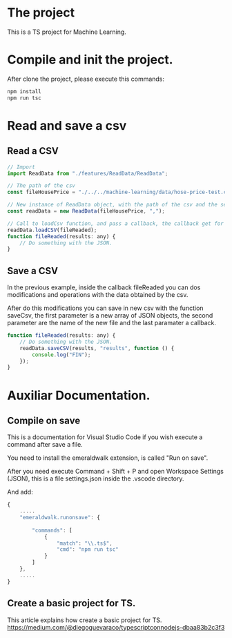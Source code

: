 # The project
This is a TS project for Machine Learning.

# Compile and init the project.

After clone the project, please execute this commands:
```bash
npm install
npm run tsc
``` 

# Read and save a csv

## Read a CSV
```javascript
// Import
import ReadData from "./features/ReadData/ReadData";

// The path of the csv
const fileHousePrice = "./../../machine-learning/data/hose-price-test.csv";

// New instance of ReadData object, with the path of the csv and the separator.
const readData = new ReadData(fileHousePrice, ",");

// Call to loadCsv function, and pass a callback, the callback get for parameter the CSV converted in JSON.
readData.loadCSV(fileReaded);
function fileReaded(results: any) {
    // Do something with the JSON.
}
```
## Save a CSV
In the previous example, inside the callback fileReaded you can dos modifications and operations with the data obtained by the csv.

After do this modifications you can save in new csv with the function saveCsv, the first parameter is a new array of JSON objects, the second parameter are the name of the new file and the last paramater a callback.

```javascript
function fileReaded(results: any) {
    // Do something with the JSON.
    readData.saveCSV(results, "results", function () {
        console.log("FIN");
    }); 
}
```


# Auxiliar Documentation.
## Compile on save
This is a documentation for Visual Studio Code if you wish execute a command after save a file.

You need to install the emeraldwalk extension, is called "Run on save".

After you need execute Command + Shift + P and open Workspace Settings (JSON), this is a file settings.json inside the .vscode directory.

And add:

```javascript
{
    .....
    "emeraldwalk.runonsave": {
    
        "commands": [           
            {
                "match": "\\.ts$",
                "cmd": "npm run tsc"
            }
        ]
    },
    .....
}
```
## Create a basic project for TS.
This article explains how create a basic project for TS.
https://medium.com/@diegoguevaraco/typescriptconnodejs-dbaa83b2c3f3